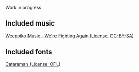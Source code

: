 Work in progress

## Included music

[Weeppiko Musix - We're Fighting Again (License: CC-BY-SA)](https://modarchive.org/module.php?186502)

## Included fonts

[Cataraman (License: OFL)](https://fonts.google.com/specimen/Catamaran)
